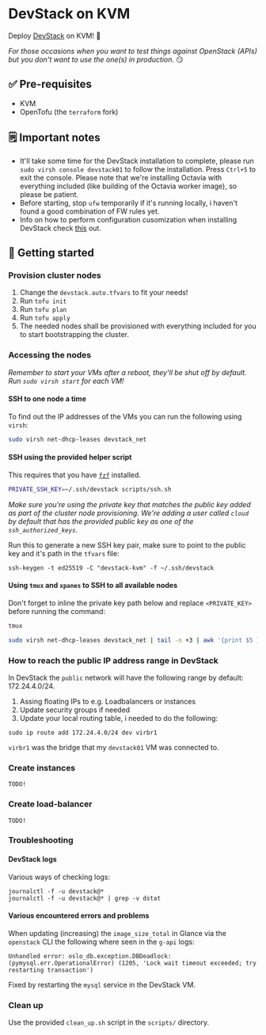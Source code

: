 # DevStack on KVM

Deploy [DevStack](https://docs.openstack.org/devstack/latest/) on KVM! 🚀

_For those occasions when you want to test things against OpenStack (APIs) but you don't want to use the one(s) in production._ 😏

## ✅ Pre-requisites

* KVM
* OpenTofu (the `terraform` fork)

## 🗒️ Important notes

* It'll take some time for the DevStack installation to complete, please run `sudo virsh console devstack01` to follow the installation. Press `Ctrl+5` to exit the console. Please note that we're installing Octavia with everything included (like building of the Octavia worker image), so please be patient.
* Before starting, stop `ufw` temporarily if it's running locally, i haven't found a good combination of FW rules yet.
* Info on how to perform configuration cusomization when installing DevStack check [this](https://github.com/openstack/devstack/blob/master/doc/source/configuration.rst) out.

## 🏃 Getting started

### Provision cluster nodes

1. Change the `devstack.auto.tfvars` to fit your needs!
2. Run `tofu init`
3. Run `tofu plan`
4. Run `tofu apply`
5. The needed nodes shall be provisioned with everything included for you to start bootstrapping the cluster.

### Accessing the nodes

_Remember to start your VMs after a reboot, they'll be shut off by default. Run `sudo virsh start` for each VM!_

#### SSH to one node a time

To find out the IP addresses of the VMs you can run the following using `virsh`:

```bash
sudo virsh net-dhcp-leases devstack_net
```

#### SSH using the provided helper script

This requires that you have [`fzf`](https://github.com/junegunn/fzf) installed.

```bash
PRIVATE_SSH_KEY=~/.ssh/devstack scripts/ssh.sh
```

_Make sure you're using the private key that matches the public key added as part of the cluster node provisioning. We're adding a user called `cloud` by default that has the provided public key as one of the `ssh_authorized_keys`._

Run this to generate a new SSH key pair, make sure to point to the public key and it's path in the `tfvars` file:

```
ssh-keygen -t ed25519 -C "devstack-kvm" -f ~/.ssh/devstack
```

#### Using `tmux` and `xpanes` to SSH to all available nodes

Don't forget to inline the private key path below and replace `<PRIVATE_KEY>` before running the command:

```bash
tmux

sudo virsh net-dhcp-leases devstack_net | tail -n +3 | awk '{print $5 }' | cut -d"/" -f1 | xpanes -l ev -c 'ssh -l cloud -i <PRIVATE_KEY> {}'
```

### How to reach the public IP address range in DevStack

In DevStack the `public` network will have the following range by default: 172.24.4.0/24.

1. Assing floating IPs to e.g. Loadbalancers or instances
2. Update security groups if needed
3. Update your local routing table, i needed to do the following:

```
sudo ip route add 172.24.4.0/24 dev virbr1
```

`virbr1` was the bridge that my `devstack01` VM was connected to.

### Create instances

```
TODO!
```

### Create load-balancer

```
TODO!
```

### Troubleshooting

#### DevStack logs

Various ways of checking logs:

```
journalctl -f -u devstack@*
journalctl -f -u devstack@* | grep -v dstat
```

#### Various encountered errors and problems

When updating (increasing) the `image_size_total` in Glance via the `openstack` CLI the following where seen in the `g-api` logs:

```
Unhandled error: oslo_db.exception.DBDeadlock: (pymysql.err.OperationalError) (1205, 'Lock wait timeout exceeded; try restarting transaction')
```

Fixed by restarting the `mysql` service in the DevStack VM.

### Clean up

Use the provided `clean_up.sh` script in the `scripts/` directory.
